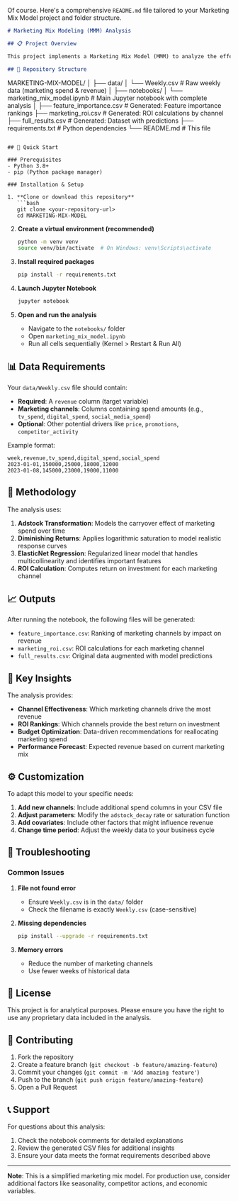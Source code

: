 Of course. Here's a comprehensive `README.md` file tailored to your Marketing Mix Model project and folder structure.

```markdown
# Marketing Mix Modeling (MMM) Analysis

## 📋 Project Overview

This project implements a Marketing Mix Model (MMM) to analyze the effectiveness of various marketing channels. Using historical weekly data, the model quantifies the impact of different marketing activities on revenue and calculates Return on Investment (ROI) to inform budget allocation decisions.

## 📁 Repository Structure

```
MARKETING-MIX-MODEL/
│
├── data/
│   └── Weekly.csv              # Raw weekly data (marketing spend & revenue)
│
├── notebooks/
│   └── marketing_mix_model.ipynb  # Main Jupyter notebook with complete analysis
│
├── feature_importance.csv      # Generated: Feature importance rankings
├── marketing_roi.csv           # Generated: ROI calculations by channel
├── full_results.csv            # Generated: Dataset with predictions
├── requirements.txt            # Python dependencies
└── README.md                   # This file
```

## 🚀 Quick Start

### Prerequisites
- Python 3.8+
- pip (Python package manager)

### Installation & Setup

1. **Clone or download this repository**
   ```bash
   git clone <your-repository-url>
   cd MARKETING-MIX-MODEL
   ```

2. **Create a virtual environment (recommended)**
   ```bash
   python -m venv venv
   source venv/bin/activate  # On Windows: venv\Scripts\activate
   ```

3. **Install required packages**
   ```bash
   pip install -r requirements.txt
   ```

4. **Launch Jupyter Notebook**
   ```bash
   jupyter notebook
   ```

5. **Open and run the analysis**
   - Navigate to the `notebooks/` folder
   - Open `marketing_mix_model.ipynb`
   - Run all cells sequentially (Kernel > Restart & Run All)

## 📊 Data Requirements

Your `data/Weekly.csv` file should contain:

- **Required**: A `revenue` column (target variable)
- **Marketing channels**: Columns containing spend amounts (e.g., `tv_spend`, `digital_spend`, `social_media_spend`)
- **Optional**: Other potential drivers like `price`, `promotions`, `competitor_activity`

Example format:
```csv
week,revenue,tv_spend,digital_spend,social_spend
2023-01-01,150000,25000,18000,12000
2023-01-08,145000,23000,19000,11000
```

## 🔬 Methodology

The analysis uses:

1. **Adstock Transformation**: Models the carryover effect of marketing spend over time
2. **Diminishing Returns**: Applies logarithmic saturation to model realistic response curves
3. **ElasticNet Regression**: Regularized linear model that handles multicollinearity and identifies important features
4. **ROI Calculation**: Computes return on investment for each marketing channel

## 📈 Outputs

After running the notebook, the following files will be generated:

- `feature_importance.csv`: Ranking of marketing channels by impact on revenue
- `marketing_roi.csv`: ROI calculations for each marketing channel
- `full_results.csv`: Original data augmented with model predictions

## 🎯 Key Insights

The analysis provides:

- **Channel Effectiveness**: Which marketing channels drive the most revenue
- **ROI Rankings**: Which channels provide the best return on investment
- **Budget Optimization**: Data-driven recommendations for reallocating marketing spend
- **Performance Forecast**: Expected revenue based on current marketing mix

## ⚙️ Customization

To adapt this model to your specific needs:

1. **Add new channels**: Include additional spend columns in your CSV file
2. **Adjust parameters**: Modify the `adstock_decay` rate or saturation function
3. **Add covariates**: Include other factors that might influence revenue
4. **Change time period**: Adjust the weekly data to your business cycle

## 🐛 Troubleshooting

### Common Issues

1. **File not found error**
   - Ensure `Weekly.csv` is in the `data/` folder
   - Check the filename is exactly `Weekly.csv` (case-sensitive)

2. **Missing dependencies**
   ```bash
   pip install --upgrade -r requirements.txt
   ```

3. **Memory errors**
   - Reduce the number of marketing channels
   - Use fewer weeks of historical data

## 📝 License

This project is for analytical purposes. Please ensure you have the right to use any proprietary data included in the analysis.

## 🤝 Contributing

1. Fork the repository
2. Create a feature branch (`git checkout -b feature/amazing-feature`)
3. Commit your changes (`git commit -m 'Add amazing feature'`)
4. Push to the branch (`git push origin feature/amazing-feature`)
5. Open a Pull Request

## 📞 Support

For questions about this analysis:
1. Check the notebook comments for detailed explanations
2. Review the generated CSV files for additional insights
3. Ensure your data meets the format requirements described above

---

**Note**: This is a simplified marketing mix model. For production use, consider additional factors like seasonality, competitor actions, and economic variables.
```


